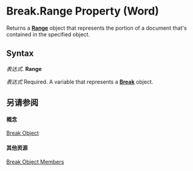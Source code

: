 
# Break.Range Property (Word)

Returns a  **[Range](15a7a1c4-5f3f-5b6e-60e9-29688de3f274.md)** object that represents the portion of a document that's contained in the specified object.


## Syntax

 _表达式_. **Range**

 _表达式_ Required. A variable that represents a **[Break](771ba998-c22e-3cf0-fab7-af9329793855.md)** object.


## 另请参阅


#### 概念


[Break Object](771ba998-c22e-3cf0-fab7-af9329793855.md)
#### 其他资源


[Break Object Members](http://msdn.microsoft.com/library/f638346c-0ce6-476f-b78f-7e7616e56eb5%28Office.15%29.aspx)